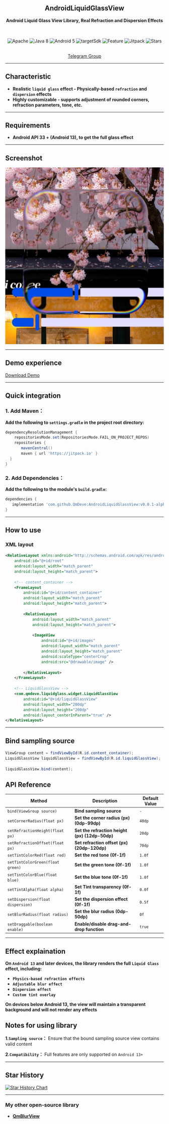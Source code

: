 <div align="center">

## AndroidLiquidGlassView
**Android Liquid Glass View Library, Real Refraction and Dispersion Effects**

<br>
<br>

  <img src="https://img.shields.io/badge/License-Apache%202.0-blue.svg" alt="Apache"/>
  <img src="https://img.shields.io/badge/Java-8-orange" alt="Java 8"/>
  <img src="https://img.shields.io/badge/Android-13.0%2B-brightgreen.svg" alt="Android 5"/>
  <img src="https://img.shields.io/badge/targetSdk-36-green" alt="targetSdk"/>
  <img src="https://img.shields.io/badge/🚀-Feature-purple" alt="Feature"/>
  <img src="https://jitpack.io/v/QmDeve/AndroidLiquidGlassView.svg" alt="Jitpack"/>
  <img src="https://img.shields.io/github/stars/QmDeve/AndroidLiquidGlassView" alt="Stars"/>

<br>
<br>

[Telegram Group](https://t.me/QmDeves)

</div>

---

## Characteristic
 - **Realistic `liquid glass` effect - Physically-based `refraction` and `dispersion` effects**
 - **Highly customizable - supports adjustment of rounded corners, refraction parameters, tone, etc.**

---

## Requirements
 - **Android API 33 + (Android 13), to get the full glass effect**

---

## Screenshot

<img src="https://github.com/QmDeve/AndroidLiquidGlassView/blob/master/img/image.png?raw=true" alt="Stars"/>

---

## Demo experience
[Download Demo](https://github.com/QmDeve/AndroidLiquidGlassView/blob/master/app/release/app-release.apk)

---



## Quick integration
### 1. Add Maven：
**Add the following to `settings.gradle` in the project root directory:**
```gradle
dependencyResolutionManagement {
    repositoriesMode.set(RepositoriesMode.FAIL_ON_PROJECT_REPOS)
    repositories {
       mavenCentral()
       maven { url 'https://jitpack.io' }
  }
}
```

### 2. Add Dependencies：
**Add the following to the module's `build.gradle`:**
```gradle
dependencies {
   implementation 'com.github.QmDeve:AndroidLiquidGlassView:v0.0.1-alpha04'
}
```

---

## How to use
### XML layout
```xml
<RelativeLayout xmlns:android="http://schemas.android.com/apk/res/android"
    android:id="@+id/root"
    android:layout_width="match_parent"
    android:layout_height="match_parent">

    <!-- content_container -->
    <FrameLayout
        android:id="@+id/content_container"
        android:layout_width="match_parent"
        android:layout_height="match_parent">

        <RelativeLayout
            android:layout_width="match_parent"
            android:layout_height="match_parent">

            <ImageView
                android:id="@+id/images"
                android:layout_width="match_parent"
                android:layout_height="match_parent"
                android:scaleType="centerCrop"
                android:src="@drawable/image" />

        </RelativeLayout>
    </FrameLayout>

    <!-- LiquidGlassView -->
    <com.qmdeve.liquidglass.widget.LiquidGlassView
        android:id="@+id/liquidGlassView"
        android:layout_width="200dp"
        android:layout_height="200dp"
        android:layout_centerInParent="true" />
</RelativeLayout>
```

---

## Bind sampling source
```java
ViewGroup content = findViewById(R.id.content_container);
LiquidGlassView liquidGlassView = findViewById(R.id.liquidGlassView);

liquidGlassView.bind(content);
```

## API Reference
| Method                            | Description                                    | Default Value |
|-----------------------------------|------------------------------------------------|---------------|
| `bind(ViewGroup source)`          | **Bind sampling source**                       | `-`           |
| `setCornerRadius(float px)`       | **Set the corner radius (px) (0dp-99dp)**      | `40dp`        |
| `setRefractionHeight(float px)`   | **Set the refraction height (px) (12dp-50dp)** | `20dp`        |
| `setRefractionOffset(float px)`   | **Set refraction offset (px) (20dp-120dp)**    | `70dp`        |
| `setTintColorRed(float red)`      | **Set the red tone (0f-1f)**                   | `1.0f`        |
| `setTintColorGreen(float green)`  | **Set the green tone (0f-1f)**                 | `1.0f`        |
| `setTintColorBlue(float blue)`    | **Set the blue tone (0f-1f)**                  | `1.0f`        |
| `setTintAlpha(float alpha)`       | **Set Tint transparency (0f-1f)**              | `0.0f`        |
| `setDispersion(float dispersion)` | **Set the dispersion effect (0f-1f)**          | `0.5f`        |
| `setBlurRadius(float radius)`     | **Set the blur radius (0dp-50dp)**             | `0f`          |
| `setDraggable(boolean enable)`    | **Enable/disable drag-and-drop function**      | `true`        |

---

## Effect explaination
**On `Android 13` and later devices, the library renders the full `Liquid Glass` effect, including:**
 - **`Physics-based refraction effects`**
 - **`Adjustable blur effect`**
 - **`Dispersion effect`**
 - **`Custom tint overlay`**

**On devices below Android 13, the view will maintain a transparent background and will not render any effects**

## Notes for using library
**1.`Sampling source`：** Ensure that the bound sampling source view contains valid content

**2.`Compatibility`：** Full features are only supported on `Android 13+`

---

## Star History

[![Star History Chart](https://api.star-history.com/svg?repos=QmDeve/AndroidLiquidGlassView&type=date&legend=bottom-right)](https://www.star-history.com/#QmDeve/AndroidLiquidGlassView&type=date&legend=bottom-right)

---

### My other open-source library
 - **[QmBlurView](https://github.com/QmDeve/QmBlurView)**